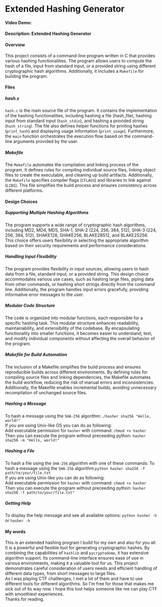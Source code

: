 # Extended Hashing Generator
#### Video Demo:  <URL HERE>
#### Description: Extended Hashing Generator
#### Overview
This project consists of a command-line program written in C that provides various hashing functionalities. The program allows users to compute the hash of a file, input from standard input, or a provided string using different cryptographic hash algorithms. Additionally, it includes a `Makefile` for building the program.

#### Files
##### hash.c
`hash.c` is the main source file of the program. It contains the implementation of the hashing functionalities, including hashing a file (hash_file), hashing input from standard input (`hash_stdin`), and hashing a provided string (`hash_string`). The file also defines helper functions for printing hashes (`print_hash`) and displaying usage information (`print_usage`). Furthermore, the `main` function orchestrates the execution flow based on the command-line arguments provided by the user.

##### Makefile
The `Makefile` automates the compilation and linking process of the program. It defines rules for compiling individual source files, linking object files to create the executable, and cleaning up build artifacts. Additionally, the `Makefile` specifies compiler flags (`CFLAGS`) and libraries to link against (`LIBS`). This file simplifies the build process and ensures consistency across different platforms.

#### Design Choices

##### Supporting Multiple Hashing Algorithms
The program supports a wide range of cryptographic hash algorithms, including MD2, MD4, MD5, SHA-1, SHA-2 (224, 256, 384, 512), SHA-3 (224, 256, 384, 512), SHAKE128, SHAKE256, BLAKE2B512, and BLAKE2S256. This choice offers users flexibility in selecting the appropriate algorithm based on their security requirements and performance considerations.

##### Handling Input Flexibility
The program provides flexibility in input sources, allowing users to hash data from a file, standard input, or a provided string. This design choice accommodates various use cases, such as hashing large files, piping data from other commands, or hashing short strings directly from the command line. Additionally, the program handles input errors gracefully, providing informative error messages to the user.

##### Modular Code Structure
The code is organized into modular functions, each responsible for a specific hashing task. This modular structure enhances readability, maintainability, and extensibility of the codebase. By encapsulating functionality into smaller functions, it becomes easier to understand, test, and modify individual components without affecting the overall behavior of the program.

##### Makefile for Build Automation
The inclusion of a Makefile simplifies the build process and ensures reproducible builds across different environments. By defining rules for compiling source files and linking dependencies, the Makefile automates the build workflow, reducing the risk of manual errors and inconsistencies. Additionally, the Makefile enables incremental builds, avoiding unnecessary recompilation of unchanged source files.

##### Hashing a Message
To hash a message using the `SHA-256` algorithm:`./hasher sha256 "Hello, world!"`<br>
If you are using Unix-like OS you can do as following:<br>
Add executable permission for `hasher` with command: `chmod +x hasher`<br>
Then you can execute the program without preceeding python: `hasher sha256 -m "Hello, world!"`

##### Hashing a File
To hash a file using the `SHA-256` algorithm with one of these commands:
To hash a message using the `SHA-256` algorithm:`python hasher sha256 -f path/to/your/file.txt`<br>
If you are using Unix-like you can do as following:<br>
Add executable permission for `hasher` with command: `chmod +x hasher`<br>
Then you can execute the program without preceeding python: `hasher sha256 -f path/to/your/file.txt"`

##### Getting Help
To display the help message and see all available options:
`python hasher -h` or `hasher -h`

#### My words
This is an extended hashing program I build for my own and also for you all. It is a powerful and flexible tool for generating cryptographic hashes. By combining the capabilities of `hashlib` and `pycryptodome`, it has extensive algorithm support. Its command-line interface ensures ease of use in various environments, making it a valuable tool for us. This project demonstrates careful consideration of users needs and efficient handling of different data types, from short messages to large files.
<br>
As I was playing CTF challlenges, I met a lot of them and have to use different tools for different algorithms. So I'm free for those that makes me sick out of its way now. I hope this tool helps someone like me can play CTF with smoothiest experiences.<br>
Thanks for reading.
